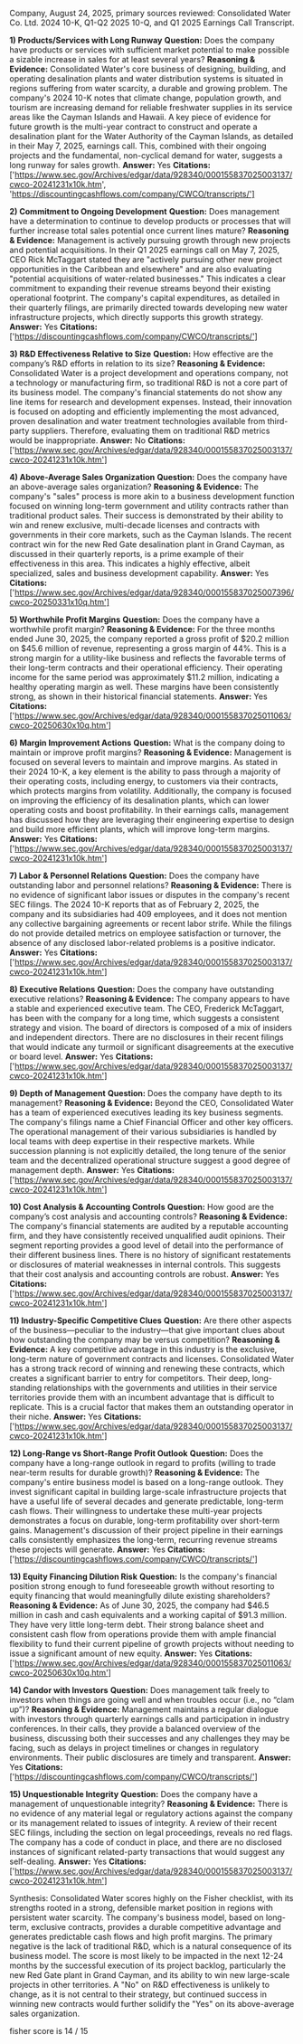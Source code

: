 Company, August 24, 2025, primary sources reviewed: Consolidated Water Co. Ltd. 2024 10-K, Q1-Q2 2025 10-Q, and Q1 2025 Earnings Call Transcript.

**1) Products/Services with Long Runway**
**Question:** Does the company have products or services with sufficient market potential to make possible a sizable increase in sales for at least several years?
**Reasoning & Evidence:** Consolidated Water's core business of designing, building, and operating desalination plants and water distribution systems is situated in regions suffering from water scarcity, a durable and growing problem. The company's 2024 10-K notes that climate change, population growth, and tourism are increasing demand for reliable freshwater supplies in its service areas like the Cayman Islands and Hawaii. A key piece of evidence for future growth is the multi-year contract to construct and operate a desalination plant for the Water Authority of the Cayman Islands, as detailed in their May 7, 2025, earnings call. This, combined with their ongoing projects and the fundamental, non-cyclical demand for water, suggests a long runway for sales growth.
**Answer:** Yes
**Citations:** ['https://www.sec.gov/Archives/edgar/data/928340/000155837025003137/cwco-20241231x10k.htm', 'https://discountingcashflows.com/company/CWCO/transcripts/']

**2) Commitment to Ongoing Development**
**Question:** Does management have a determination to continue to develop products or processes that will further increase total sales potential once current lines mature?
**Reasoning & Evidence:** Management is actively pursuing growth through new projects and potential acquisitions. In their Q1 2025 earnings call on May 7, 2025, CEO Rick McTaggart stated they are "actively pursuing other new project opportunities in the Caribbean and elsewhere" and are also evaluating "potential acquisitions of water-related businesses." This indicates a clear commitment to expanding their revenue streams beyond their existing operational footprint. The company's capital expenditures, as detailed in their quarterly filings, are primarily directed towards developing new water infrastructure projects, which directly supports this growth strategy.
**Answer:** Yes
**Citations:** ['https://discountingcashflows.com/company/CWCO/transcripts/']

**3) R&D Effectiveness Relative to Size**
**Question:** How effective are the company’s R&D efforts in relation to its size?
**Reasoning & Evidence:** Consolidated Water is a project development and operations company, not a technology or manufacturing firm, so traditional R&D is not a core part of its business model. The company's financial statements do not show any line items for research and development expenses. Instead, their innovation is focused on adopting and efficiently implementing the most advanced, proven desalination and water treatment technologies available from third-party suppliers. Therefore, evaluating them on traditional R&D metrics would be inappropriate.
**Answer:** No
**Citations:** ['https://www.sec.gov/Archives/edgar/data/928340/000155837025003137/cwco-20241231x10k.htm']

**4) Above-Average Sales Organization**
**Question:** Does the company have an above-average sales organization?
**Reasoning & Evidence:** The company's "sales" process is more akin to a business development function focused on winning long-term government and utility contracts rather than traditional product sales. Their success is demonstrated by their ability to win and renew exclusive, multi-decade licenses and contracts with governments in their core markets, such as the Cayman Islands. The recent contract win for the new Red Gate desalination plant in Grand Cayman, as discussed in their quarterly reports, is a prime example of their effectiveness in this area. This indicates a highly effective, albeit specialized, sales and business development capability.
**Answer:** Yes
**Citations:** ['https://www.sec.gov/Archives/edgar/data/928340/000155837025007396/cwco-20250331x10q.htm']

**5) Worthwhile Profit Margins**
**Question:** Does the company have a worthwhile profit margin?
**Reasoning & Evidence:** For the three months ended June 30, 2025, the company reported a gross profit of $20.2 million on $45.6 million of revenue, representing a gross margin of 44%. This is a strong margin for a utility-like business and reflects the favorable terms of their long-term contracts and their operational efficiency. Their operating income for the same period was approximately $11.2 million, indicating a healthy operating margin as well. These margins have been consistently strong, as shown in their historical financial statements.
**Answer:** Yes
**Citations:** ['https://www.sec.gov/Archives/edgar/data/928340/000155837025011063/cwco-20250630x10q.htm']

**6) Margin Improvement Actions**
**Question:** What is the company doing to maintain or improve profit margins?
**Reasoning & Evidence:** Management is focused on several levers to maintain and improve margins. As stated in their 2024 10-K, a key element is the ability to pass through a majority of their operating costs, including energy, to customers via their contracts, which protects margins from volatility. Additionally, the company is focused on improving the efficiency of its desalination plants, which can lower operating costs and boost profitability. In their earnings calls, management has discussed how they are leveraging their engineering expertise to design and build more efficient plants, which will improve long-term margins.
**Answer:** Yes
**Citations:** ['https://www.sec.gov/Archives/edgar/data/928340/000155837025003137/cwco-20241231x10k.htm']

**7) Labor & Personnel Relations**
**Question:** Does the company have outstanding labor and personnel relations?
**Reasoning & Evidence:** There is no evidence of significant labor issues or disputes in the company's recent SEC filings. The 2024 10-K reports that as of February 2, 2025, the company and its subsidiaries had 409 employees, and it does not mention any collective bargaining agreements or recent labor strife. While the filings do not provide detailed metrics on employee satisfaction or turnover, the absence of any disclosed labor-related problems is a positive indicator.
**Answer:** Yes
**Citations:** ['https://www.sec.gov/Archives/edgar/data/928340/000155837025003137/cwco-20241231x10k.htm']

**8) Executive Relations**
**Question:** Does the company have outstanding executive relations?
**Reasoning & Evidence:** The company appears to have a stable and experienced executive team. The CEO, Frederick McTaggart, has been with the company for a long time, which suggests a consistent strategy and vision. The board of directors is composed of a mix of insiders and independent directors. There are no disclosures in their recent filings that would indicate any turmoil or significant disagreements at the executive or board level.
**Answer:** Yes
**Citations:** ['https://www.sec.gov/Archives/edgar/data/928340/000155837025003137/cwco-20241231x10k.htm']

**9) Depth of Management**
**Question:** Does the company have depth to its management?
**Reasoning & Evidence:** Beyond the CEO, Consolidated Water has a team of experienced executives leading its key business segments. The company's filings name a Chief Financial Officer and other key officers. The operational management of their various subsidiaries is handled by local teams with deep expertise in their respective markets. While succession planning is not explicitly detailed, the long tenure of the senior team and the decentralized operational structure suggest a good degree of management depth.
**Answer:** Yes
**Citations:** ['https://www.sec.gov/Archives/edgar/data/928340/000155837025003137/cwco-20241231x10k.htm']

**10) Cost Analysis & Accounting Controls**
**Question:** How good are the company’s cost analysis and accounting controls?
**Reasoning & Evidence:** The company's financial statements are audited by a reputable accounting firm, and they have consistently received unqualified audit opinions. Their segment reporting provides a good level of detail into the performance of their different business lines. There is no history of significant restatements or disclosures of material weaknesses in internal controls. This suggests that their cost analysis and accounting controls are robust.
**Answer:** Yes
**Citations:** ['https://www.sec.gov/Archives/edgar/data/928340/000155837025003137/cwco-20241231x10k.htm']

**11) Industry-Specific Competitive Clues**
**Question:** Are there other aspects of the business—peculiar to the industry—that give important clues about how outstanding the company may be versus competition?
**Reasoning & Evidence:** A key competitive advantage in this industry is the exclusive, long-term nature of government contracts and licenses. Consolidated Water has a strong track record of winning and renewing these contracts, which creates a significant barrier to entry for competitors. Their deep, long-standing relationships with the governments and utilities in their service territories provide them with an incumbent advantage that is difficult to replicate. This is a crucial factor that makes them an outstanding operator in their niche.
**Answer:** Yes
**Citations:** ['https://www.sec.gov/Archives/edgar/data/928340/000155837025003137/cwco-20241231x10k.htm']

**12) Long-Range vs Short-Range Profit Outlook**
**Question:** Does the company have a long-range outlook in regard to profits (willing to trade near-term results for durable growth)?
**Reasoning & Evidence:** The company's entire business model is based on a long-range outlook. They invest significant capital in building large-scale infrastructure projects that have a useful life of several decades and generate predictable, long-term cash flows. Their willingness to undertake these multi-year projects demonstrates a focus on durable, long-term profitability over short-term gains. Management's discussion of their project pipeline in their earnings calls consistently emphasizes the long-term, recurring revenue streams these projects will generate.
**Answer:** Yes
**Citations:** ['https://discountingcashflows.com/company/CWCO/transcripts/']

**13) Equity Financing Dilution Risk**
**Question:** Is the company's financial position strong enough to fund foreseeable growth without resorting to equity financing that would meaningfully dilute existing shareholders?
**Reasoning & Evidence:** As of June 30, 2025, the company had $46.5 million in cash and cash equivalents and a working capital of $91.3 million. They have very little long-term debt. Their strong balance sheet and consistent cash flow from operations provide them with ample financial flexibility to fund their current pipeline of growth projects without needing to issue a significant amount of new equity.
**Answer:** Yes
**Citations:** ['https://www.sec.gov/Archives/edgar/data/928340/000155837025011063/cwco-20250630x10q.htm']

**14) Candor with Investors**
**Question:** Does management talk freely to investors when things are going well and when troubles occur (i.e., no “clam up”)?
**Reasoning & Evidence:** Management maintains a regular dialogue with investors through quarterly earnings calls and participation in industry conferences. In their calls, they provide a balanced overview of the business, discussing both their successes and any challenges they may be facing, such as delays in project timelines or changes in regulatory environments. Their public disclosures are timely and transparent.
**Answer:** Yes
**Citations:** ['https://discountingcashflows.com/company/CWCO/transcripts/']

**15) Unquestionable Integrity**
**Question:** Does the company have a management of unquestionable integrity?
**Reasoning & Evidence:** There is no evidence of any material legal or regulatory actions against the company or its management related to issues of integrity. A review of their recent SEC filings, including the section on legal proceedings, reveals no red flags. The company has a code of conduct in place, and there are no disclosed instances of significant related-party transactions that would suggest any self-dealing.
**Answer:** Yes
**Citations:** ['https://www.sec.gov/Archives/edgar/data/928340/000155837025003137/cwco-20241231x10k.htm']

Synthesis:
Consolidated Water scores highly on the Fisher checklist, with its strengths rooted in a strong, defensible market position in regions with persistent water scarcity. The company's business model, based on long-term, exclusive contracts, provides a durable competitive advantage and generates predictable cash flows and high profit margins. The primary negative is the lack of traditional R&D, which is a natural consequence of its business model. The score is most likely to be impacted in the next 12-24 months by the successful execution of its project backlog, particularly the new Red Gate plant in Grand Cayman, and its ability to win new large-scale projects in other territories. A "No" on R&D effectiveness is unlikely to change, as it is not central to their strategy, but continued success in winning new contracts would further solidify the "Yes" on its above-average sales organization.

fisher score is 14 / 15